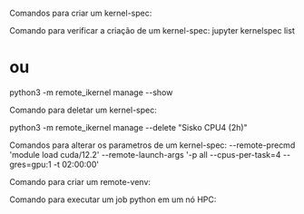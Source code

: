 Comandos para criar um kernel-spec:

Comando para verificar a criação de um kernel-spec:
jupyter kernelspec list
# ou
python3 -m remote_ikernel manage --show

Comando para deletar um kernel-spec:

python3 -m remote_ikernel manage --delete "Sisko CPU4 (2h)"

Comandos para alterar os parametros de um kernel-spec:
--remote-precmd 'module load cuda/12.2'
--remote-launch-args '-p all --cpus-per-task=4 --gres=gpu:1 -t 02:00:00'

Comando para criar um remote-venv:

Comando para executar um job python em um nó HPC:

